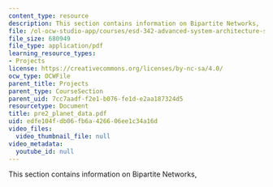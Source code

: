 ```yaml
---
content_type: resource
description: This section contains information on Bipartite Networks,
file: /ol-ocw-studio-app/courses/esd-342-advanced-system-architecture-spring-2006/edfe104fdb06fb6a426606ee1c34a16d_pre2_planet_data.pdf
file_size: 680949
file_type: application/pdf
learning_resource_types:
- Projects
license: https://creativecommons.org/licenses/by-nc-sa/4.0/
ocw_type: OCWFile
parent_title: Projects
parent_type: CourseSection
parent_uid: 7cc7aadf-f2e1-b076-fe1d-e2aa187324d5
resourcetype: Document
title: pre2_planet_data.pdf
uid: edfe104f-db06-fb6a-4266-06ee1c34a16d
video_files:
  video_thumbnail_file: null
video_metadata:
  youtube_id: null
---
```

This section contains information on Bipartite Networks,